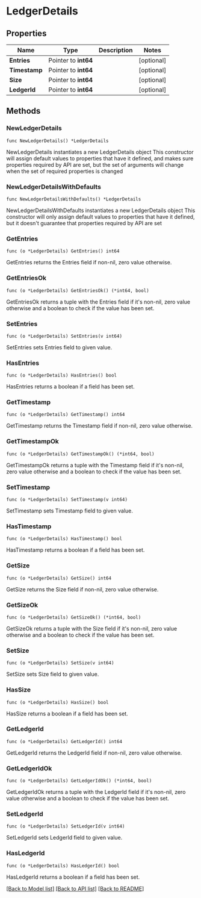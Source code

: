 # LedgerDetails

## Properties

Name | Type | Description | Notes
------------ | ------------- | ------------- | -------------
**Entries** | Pointer to **int64** |  | [optional] 
**Timestamp** | Pointer to **int64** |  | [optional] 
**Size** | Pointer to **int64** |  | [optional] 
**LedgerId** | Pointer to **int64** |  | [optional] 

## Methods

### NewLedgerDetails

`func NewLedgerDetails() *LedgerDetails`

NewLedgerDetails instantiates a new LedgerDetails object
This constructor will assign default values to properties that have it defined,
and makes sure properties required by API are set, but the set of arguments
will change when the set of required properties is changed

### NewLedgerDetailsWithDefaults

`func NewLedgerDetailsWithDefaults() *LedgerDetails`

NewLedgerDetailsWithDefaults instantiates a new LedgerDetails object
This constructor will only assign default values to properties that have it defined,
but it doesn't guarantee that properties required by API are set

### GetEntries

`func (o *LedgerDetails) GetEntries() int64`

GetEntries returns the Entries field if non-nil, zero value otherwise.

### GetEntriesOk

`func (o *LedgerDetails) GetEntriesOk() (*int64, bool)`

GetEntriesOk returns a tuple with the Entries field if it's non-nil, zero value otherwise
and a boolean to check if the value has been set.

### SetEntries

`func (o *LedgerDetails) SetEntries(v int64)`

SetEntries sets Entries field to given value.

### HasEntries

`func (o *LedgerDetails) HasEntries() bool`

HasEntries returns a boolean if a field has been set.

### GetTimestamp

`func (o *LedgerDetails) GetTimestamp() int64`

GetTimestamp returns the Timestamp field if non-nil, zero value otherwise.

### GetTimestampOk

`func (o *LedgerDetails) GetTimestampOk() (*int64, bool)`

GetTimestampOk returns a tuple with the Timestamp field if it's non-nil, zero value otherwise
and a boolean to check if the value has been set.

### SetTimestamp

`func (o *LedgerDetails) SetTimestamp(v int64)`

SetTimestamp sets Timestamp field to given value.

### HasTimestamp

`func (o *LedgerDetails) HasTimestamp() bool`

HasTimestamp returns a boolean if a field has been set.

### GetSize

`func (o *LedgerDetails) GetSize() int64`

GetSize returns the Size field if non-nil, zero value otherwise.

### GetSizeOk

`func (o *LedgerDetails) GetSizeOk() (*int64, bool)`

GetSizeOk returns a tuple with the Size field if it's non-nil, zero value otherwise
and a boolean to check if the value has been set.

### SetSize

`func (o *LedgerDetails) SetSize(v int64)`

SetSize sets Size field to given value.

### HasSize

`func (o *LedgerDetails) HasSize() bool`

HasSize returns a boolean if a field has been set.

### GetLedgerId

`func (o *LedgerDetails) GetLedgerId() int64`

GetLedgerId returns the LedgerId field if non-nil, zero value otherwise.

### GetLedgerIdOk

`func (o *LedgerDetails) GetLedgerIdOk() (*int64, bool)`

GetLedgerIdOk returns a tuple with the LedgerId field if it's non-nil, zero value otherwise
and a boolean to check if the value has been set.

### SetLedgerId

`func (o *LedgerDetails) SetLedgerId(v int64)`

SetLedgerId sets LedgerId field to given value.

### HasLedgerId

`func (o *LedgerDetails) HasLedgerId() bool`

HasLedgerId returns a boolean if a field has been set.


[[Back to Model list]](../README.md#documentation-for-models) [[Back to API list]](../README.md#documentation-for-api-endpoints) [[Back to README]](../README.md)



